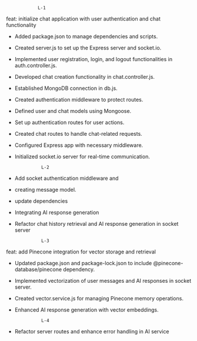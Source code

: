                L-1

feat: initialize chat application with user authentication and chat functionality

- Added package.json to manage dependencies and scripts.
- Created server.js to set up the Express server and socket.io.
- Implemented user registration, login, and logout functionalities in auth.controller.js.
- Developed chat creation functionality in chat.controller.js.
- Established MongoDB connection in db.js.
- Created authentication middleware to protect routes.
- Defined user and chat models using Mongoose.
- Set up authentication routes for user actions.
- Created chat routes to handle chat-related requests.
- Configured Express app with necessary middleware.
- Initialized socket.io server for real-time communication.

                L-2

- Add socket authentication middleware and
- creating message model.
- update dependencies
- Integrating AI response generation
- Refactor chat history retrieval and AI response generation in socket server


                L-3

feat: add Pinecone integration for vector storage and retrieval

- Updated package.json and package-lock.json to include @pinecone-database/pinecone dependency.
- Implemented vectorization of user messages and AI responses in socket server.
- Created vector.service.js for managing Pinecone memory operations.
- Enhanced AI response generation with vector embeddings.

                L-4

- Refactor server routes and enhance error handling in AI service